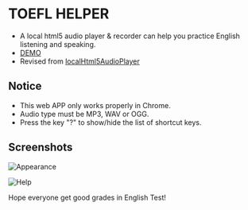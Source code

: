 TOEFL HELPER
=====================

* A local html5 audio player & recorder can help you practice English listening and speaking.
* [DEMO](https://pekdz.github.io/TOEFL-Helper/)
* Revised from [localHtml5AudioPlayer](https://github.com/599316527/localHtml5AudioPlayer)

## Notice

* This web APP only works properly in Chrome.
* Audio type must be MP3, WAV or OGG.
* Press the key "?" to show/hide the list of shortcut keys.

## Screenshots

![Appearance](https://github.com/Pekdz/TOEFL-Helper/blob/master/Screenshot/TOEFL%20Helper.png)

![Help](https://github.com/Pekdz/TOEFL-Helper/blob/master/Screenshot/Help.png)

Hope everyone get good grades in English Test!
